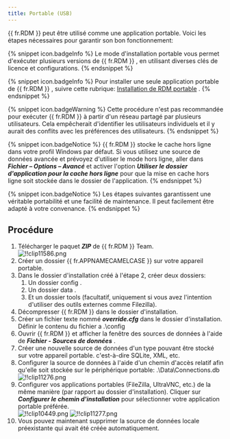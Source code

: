 ```yaml
---
title: Portable (USB)
---
```

{{ fr.RDM }} peut être utilisé comme une application portable. Voici les étapes nécessaires pour garantir son bon fonctionnement: 

{% snippet icon.badgeInfo %} 
Le mode d&apos;installation portable vous permet d&apos;exécuter plusieurs versions de {{ fr.RDM }} , en utilisant diverses clés de licence et configurations. 
{% endsnippet %}
 
{% snippet icon.badgeInfo %} 
Pour installer une seule application portable de {{ fr.RDM }} , suivre cette rubrique: [Installation de RDM portable](/kb/remote-desktop-manager/how-to-articles/portable-rdm-installation/) . 
{% endsnippet %}
 
{% snippet icon.badgeWarning %} 
Cette procédure n&apos;est pas recommandée pour exécuter {{ fr.RDM }} à partir d&apos;un réseau partagé par plusieurs utilisateurs. Cela empêcherait d&apos;identifier les utilisateurs individuels et il y aurait des conflits avec les préférences des utilisateurs. 
{% endsnippet %}
 
{% snippet icon.badgeNotice %} 
{{ fr.RDM }} stocke le cache hors ligne dans votre profil Windows par défaut. Si vous utilisez une source de données avancée et prévoyez d&apos;utiliser le mode hors ligne, aller dans ***Fichier – Options – Avancé*** et activer l&apos;option ***Utiliser le dossier d&apos;application pour la cache hors ligne*** pour que la mise en cache hors ligne soit stockée dans le dossier de l&apos;application. 
{% endsnippet %}
 
{% snippet icon.badgeNotice %} 
Les étapes suivantes garantissent une véritable portabilité et une facilité de maintenance. Il peut facilement être adapté à votre convenance. 
{% endsnippet %}
 

## Procédure 

1. Télécharger le paquet ***ZIP*** de {{ fr.RDM }} Team.  
![!!clip11586.png](/img/fr/rdm/windows/clip11586.png) 
1. Créer un dossier {{ fr.APPNAMECAMELCASE }} sur votre appareil portable. 
1. Dans le dossier d&apos;installation créé à l&apos;étape 2, créer deux dossiers: 
    1. Un dossier config . 
    1. Un dossier data . 
    1. Et un dossier tools (facultatif, uniquement si vous avez l&apos;intention d&apos;utiliser des outils externes comme Filezilla). 
1. Décompresser {{ fr.RDM }} dans le dossier d&apos;installation. 
1. Créer un fichier texte nommé ***override.cfg*** dans le dossier d&apos;installation. Définir le contenu du fichier a .\config 
1. Ouvrir {{ fr.RDM }} et afficher la fenêtre des sources de données à l&apos;aide de ***Fichier - Sources de données*** . 
1. Créer une nouvelle source de données d&apos;un type pouvant être stocké sur votre appareil portable. c&apos;est-à-dire SQLite, XML, etc. 
1. Configurer la source de données à l&apos;aide d&apos;un chemin d&apos;accès relatif afin qu&apos;elle soit stockée sur le périphérique portable: .\Data\Connections.db  
![!!clip11276.png](/img/fr/rdm/windows/clip11276.png) 
1. Configurer vos applications portables (FileZilla, UltraVNC, etc.) de la même manière (par rapport au dossier d&apos;installation). Cliquer sur ***Configurer le chemin d&apos;installation*** pour sélectionner votre application portable préférée.  
![!!clip10449.png](/img/fr/rdm/windows/clip10449.png) 
![!!clip11277.png](/img/fr/rdm/windows/clip11277.png) 
1. Vous pouvez maintenant supprimer la source de données locale préexistante qui avait été créée automatiquement. 

